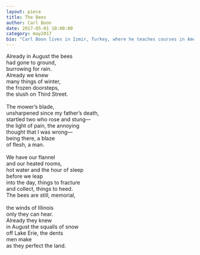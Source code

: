 ```yaml
---
layout: piece
title: The Bees
author: Carl Boon
date: 2017-05-01 10:00:00
category: may2017
bio: "Carl Boon lives in Izmir, Turkey, where he teaches courses in American culture and literature at 9 Eylül University. His poems appear in dozens of magazines, most recently Burnt Pine, Two Peach, Lunch Ticket, and Poetry Quarterly. He is also a 2016 Pushcart Prize nominee."
---
```

Already in August the bees<br>
had gone to ground, <br>
burrowing for rain. <br>
Already we knew<br>
many things of winter,<br>
the frozen doorsteps,<br>
the slush on Third Street.<br><br>
The mower’s blade,<br>
unsharpened since my father’s death,<br>
startled two who rose and stung—<br>
the light of pain, the annoying<br>
thought that I was wrong—<br>
being there, a blaze<br>
of flesh, a man.<br><br>
We have our flannel<br>
and our heated rooms, <br>
hot water and the hour of sleep<br>
before we leap <br>
into the day, things to fracture<br>
and collect, things to heed.<br>
The bees are still, memorial,<br><br>
the winds of Illinois <br>
only they can hear. <br>
Already they knew<br>
in August the squalls of snow<br>
off Lake Erie, the dents<br>
men make <br>
as they perfect the land.<br>
